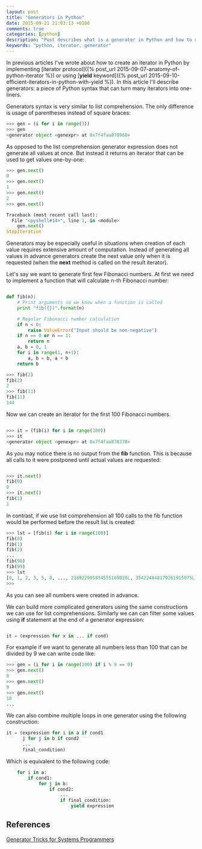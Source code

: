 ```yaml
---
layout: post
title: "Generators in Python"
date: 2015-09-21 21:03:13 +0100
comments: true
categories: [python]
description: "Post describes what is a generator in Python and how to use it"
keywords: "python, iterator, generator"
---
```



In previous articles I've wrote about how to create an iterator in Python by implementing [iterator protocol]({% post_url 2015-09-07-anatomy-of-python-iterator %}) or using [**yield** keyword]({% post_url 2015-09-10-efficient-iterators-in-python-with-yield %}). In this article I'll describe generators: a piece of Python syntax that can turn many iterators into one-liners.

<!--more-->

Generators syntax is very similar to list comprehension. The only difference is usage of parentheses instead of square braces:

```python
>>> gen = (i for i in range(3))
>>> gen
<generator object <genexpr> at 0x7f4faa870960>

```

As opposed to the list comprehension generator expression does not generate all values at once. But instead it returns an iterator that can be used to get values one-by-one:

```python
>>> gen.next()
0
>>> gen.next()
1
>>> gen.next()
2
>>> gen.next()

Traceback (most recent call last):
  File "<pyshell#14>", line 1, in <module>
    gen.next()
StopIteration
```

Generators may be especially useful in situations when creation of each value requires extensive amount of computation. Instead of generating all values in advance generators create the next value only when it is requested (when the **next** method is called on the result iterator).

Let's say we want to generate first few Fibonacci numbers. At first we need to implement a function that will calculate n-th Fibonacci number:

```python

def fib(n):
    # Print arguments so we know when a function is called
    print "fib({})".format(n)

    # Regular Fibonacci number calculation
    if n < 0:
        raise ValueError("Input should be non-negative")
    if n == 0 or n == 1:
        return n
    a, b = 0, 1
    for i in range(1, n+1):
        a, b = b, a + b
    return b

>>> fib(2)
fib(2)
2
>>> fib(11)
fib(11)
144

```

Now we can create an iterator for the first 100 Fibonacci numbers.

```python

>>> it = (fib(i) for i in range(100))
>>> it
<generator object <genexpr> at 0x7f4faa870370>

```

As you may notice there is no output from the **fib** function. This is because all calls to it were postponed until actual values are requested:

```python

>>> it.next()
fib(0)
0
>>> it.next()
fib(1)
1

```

In contrast, if we use list comprehension all 100 calls to the fib function would be performed before the result list is created:


```python
>>> lst = [fib(i) for i in range(100)]
fib(0)
fib(1)
fib(2)
...
fib(98)
fib(99)
>>> lst
[0, 1, 2, 3, 5, 8, ..., 218922995834555169026L, 354224848179261915075L]
>>>
```

As you can see all numbers were created in advance.

We can build more complicated generators using the same constructions we can use for list comprehensions. Similarly we can can filter some values using **if** statement at the end of a generator expression:

```python

it = (expression for x in ... if cond)

```

For example if we want to generate all numbers less than 100 that can be divided by 9 we can write code like:

```python
>>> gen = (i for i in range(100) if i % 9 == 0)
>>> gen.next()
0
>>> gen.next()
9
>>> gen.next()
18
...
```

We can also combine multiple loops in one generator using the following construction:

```python
it = (expression for i in a if cond1
      j for j in b if cond2
      ...
      final_condition)

```

Which is equivalent to the following code:

```python
    for i in a:
        if cond1:
            for j in b:
                if cond2:
                    ...
                    if final_condition:
                        yield expression
```

## References

[Generator Tricks for Systems Programmers](http://www.dabeaz.com/generators/)
